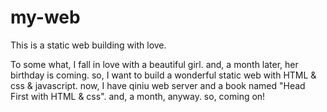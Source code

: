 # my-web
This is a static web building with love.   

To some what, I fall in love with a beautiful girl.
and, a month later, her birthday is coming.
so, I want to build a wonderful static web with HTML & css & javascript.
now, I have qiniu web server and  a book named "Head First with HTML & css".
and, a month, anyway.
so, coming on!
